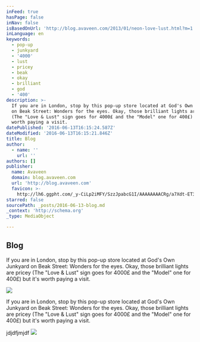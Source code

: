 ```yaml
---
inFeed: true
hasPage: false
inNav: false
isBasedOnUrl: 'http://blog.avaveen.com/2013/01/neon-love-lust.html?m=1'
inLanguage: en
keywords:
  - pop-up
  - junkyard
  - '4000'
  - lust
  - pricey
  - beak
  - okay
  - brilliant
  - god
  - '400'
description: >-
  If you are in London, stop by this pop-up store located at God's Own Junkyard
  on Beak Street: Wonders for the eyes. Okay, those brilliant lights are pricey
  (The "Love & Lust" sign goes for 4000£ and the "Model" one for 400£) but it's
  worth paying a visit.
datePublished: '2016-06-13T16:15:24.587Z'
dateModified: '2016-06-13T16:15:21.846Z'
title: Blog
author:
  - name: ''
    url: ''
authors: []
publisher:
  name: Avaveen
  domain: blog.avaveen.com
  url: 'http://blog.avaveen.com'
  favicon: >-
    http://lh6.ggpht.com/_y-CiLp2iMFY/SzzJpabcG1I/AAAAAAAACRg/a7Xdt-ET338/s128/favipng.png
starred: false
sourcePath: _posts/2016-06-13-blog.md
_context: 'http://schema.org'
_type: MediaObject

---
```

<article style=""><h1>Blog</h1><p>If you are in London, stop by this pop-up store located at God's Own Junkyard on Beak Street: Wonders for the eyes. Okay, those brilliant lights are pricey (The "Love &amp; Lust" sign goes for 4000£ and the "Model" one for 400£) but it's worth paying a visit.</p><img src="https://s3-us-west-2.amazonaws.com/the-grid-img/p/f184a376fd0235652a7f6b8ae60603b6d1bfbc09.jpg" /></article>

If you are in London, stop by this pop-up store located at God's Own Junkyard on Beak Street: Wonders for the eyes. Okay, those brilliant lights are pricey (The "Love & Lust" sign goes for 4000£ and the "Model" one for 400£) but it's worth paying a visit.

jdjdfjmjdf
![](https://the-grid-user-content.s3-us-west-2.amazonaws.com/61e9088f-e8e9-40c4-bb18-e5c1b7e68126.jpg)